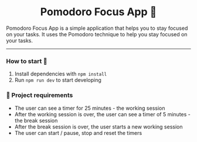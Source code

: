 <h1 align="center">
  Pomodoro Focus App 🍅
</h1>

Pomodoro Focus App is a simple application that helps you to stay focused on your tasks. It uses the Pomodoro technique to help you stay focused on your tasks.

---

### How to start 🚀

1. Install dependencies with ``npm install``
2. Run ``npm run dev`` to start developing

### 📝 Project requirements

- The user can see a timer for 25 minutes - the working session
- After the working session is over, the user can see a timer of 5 minutes - the break session
- After the break session is over, the user starts a new working session
- The user can start / pause, stop and reset the timers
